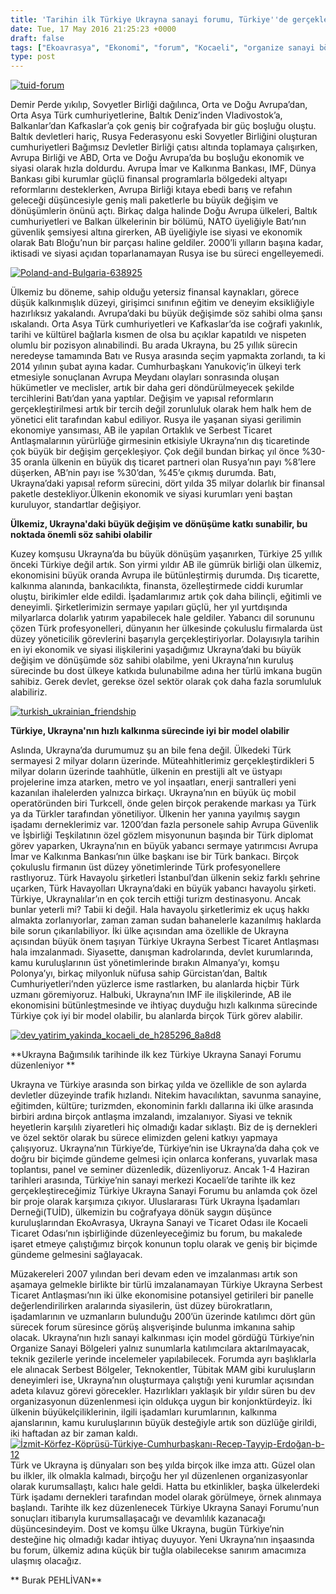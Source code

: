 ```yaml
---
title: 'Tarihin ilk Türkiye Ukrayna sanayi forumu, Türkiye''de gerçekleşiyor, Burak Pehlivan'
date: Tue, 17 May 2016 21:25:23 +0000
draft: false
tags: ["Ekoavrasya", "Ekonomi", "forum", "Kocaeli", "organize sanayi bölgesi", "Orta Asya", "sanayi", "Serbest Bölgeler", "Sovyetler Birliği", "teknokent", "Tübitak MAM", "TUİD", "TUİD (Türk Ukrayna İşadamları Derneği)", "Türkiye Ukrayna sanayi forumu", "Ukrayna Ticaret ve Sanayi Odası", "Uluslararası Türk Ukrayna İşadamları Derneği", "Uluslarası İlişkiler"]
type: post
---
```


[![tuid-forum](http://burakpehlivan.org/wp-content/uploads/2016/05/tuid-forum1.jpg)](http://burakpehlivan.org/wp-content/uploads/2016/05/tuid-forum1.jpg)

Demir Perde yıkılıp, Sovyetler Birliği dağılınca, Orta ve Doğu Avrupa’dan, Orta Asya Türk cumhuriyetlerine, Baltık Deniz’inden Vladivostok’a, Balkanlar’dan Kafkaslar’a çok geniş bir coğrafyada bir güç boşluğu oluştu. Baltık devletleri hariç, Rusya Federasyonu eski Sovyetler Birliğini oluşturan cumhuriyetleri Bağımsız Devletler Birliği çatısı altında toplamaya çalışırken, Avrupa Birliği ve ABD, Orta ve Doğu Avrupa’da bu boşluğu ekonomik ve siyasi olarak hızla doldurdu. Avrupa İmar ve Kalkınma Bankası, IMF, Dünya Bankası gibi kurumlar güçlü finansal programlarla bölgedeki altyapı reformlarını desteklerken, Avrupa Birliği kıtaya ebedi barış ve refahın geleceği düşüncesiyle geniş mali paketlerle bu büyük değişim ve dönüşümlerin önünü açtı. Birkaç dalga halinde Doğu Avrupa ülkeleri, Baltık cumhuriyetleri ve Balkan ülkelerinin bir bölümü, NATO üyeliğiyle Batı’nın güvenlik şemsiyesi altına girerken, AB üyeliğiyle ise siyasi ve ekonomik olarak Batı Bloğu’nun bir parçası haline geldiler. 2000’li yılların başına kadar, iktisadi ve siyasi açıdan toparlanamayan Rusya ise bu süreci engelleyemedi.

[![Poland-and-Bulgaria-638925](http://burakpehlivan.org/wp-content/uploads/2016/05/Poland-and-Bulgaria-638925.jpg)](http://burakpehlivan.org/wp-content/uploads/2016/05/Poland-and-Bulgaria-638925.jpg)

Ülkemiz bu döneme, sahip olduğu yetersiz finansal kaynakları, görece düşük kalkınmışlık düzeyi, girişimci sınıfının eğitim ve deneyim eksikliğiyle hazırlıksız yakalandı. Avrupa’daki bu büyük değişimde söz sahibi olma şansı ıskalandı. Orta Asya Türk cumhuriyetleri ve Kafkaslar’da ise coğrafi yakınlık, tarihi ve kültürel bağlarla kısmen de olsa bu açıklar kapatıldı ve nispeten olumlu bir pozisyon alınabilindi. Bu arada Ukrayna, bu 25 yıllık sürecin neredeyse tamamında Batı ve Rusya arasında seçim yapmakta zorlandı, ta ki 2014 yılının şubat ayına kadar. Cumhurbaşkanı Yanukoviç’in ülkeyi terk etmesiyle sonuçlanan Avrupa Meydanı olayları sonrasında oluşan hükümetler ve meclisler, artık bir daha geri döndürülmeyecek şekilde tercihlerini Batı’dan yana yaptılar. Değişim ve yapısal reformların gerçekleştirilmesi artık bir tercih değil zorunluluk olarak hem halk hem de yönetici elit tarafından kabul ediliyor. Rusya ile yaşanan siyasi gerilimin ekonomiye yansıması, AB ile yapılan Ortaklık ve Serbest Ticaret Antlaşmalarının yürürlüğe girmesinin etkisiyle Ukrayna’nın dış ticaretinde çok büyük bir değişim gerçekleşiyor. Çok değil bundan birkaç yıl önce %30-35 oranla ülkenin en büyük dış ticaret partneri olan Rusya’nın payı %8’lere düşerken, AB’nin payı ise %30’dan, %45’e çıkmış durumda. Batı, Ukrayna’daki yapısal reform sürecini, dört yılda 35 milyar dolarlık bir finansal paketle destekliyor.Ülkenin ekonomik ve siyasi kurumları yeni baştan kuruluyor, standartlar değişiyor.

**Ülkemiz, Ukrayna'daki büyük değişim ve dönüşüme katkı sunabilir, bu noktada önemli söz sahibi olabilir**

Kuzey komşusu Ukrayna’da bu büyük dönüşüm yaşanırken, Türkiye 25 yıllık önceki Türkiye değil artık. Son yirmi yıldır AB ile gümrük birliği olan ülkemiz, ekonomisini büyük oranda Avrupa ile bütünleştirmiş durumda. Dış ticarette, kalkınma alanında, bankacılıkta, finansta, özelleştirmede ciddi kurumlar oluştu, birikimler elde edildi. İşadamlarımız artık çok daha bilinçli, eğitimli ve deneyimli. Şirketlerimizin sermaye yapıları güçlü, her yıl yurtdışında milyarlarca dolarlık yatırım yapabilecek hale geldiler. Yabancı dil sorununu çözen Türk profesyonelleri, dünyanın her ülkesinde çokuluslu firmalarda üst düzey yöneticilik görevlerini başarıyla gerçekleştiriyorlar. Dolayısıyla tarihin en iyi ekonomik ve siyasi ilişkilerini yaşadığımız Ukrayna’daki bu büyük değişim ve dönüşümde söz sahibi olabilme, yeni Ukrayna’nın kuruluş sürecinde bu dost ülkeye katkıda bulunabilme adına her türlü imkana bugün sahibiz. Gerek devlet, gerekse özel sektör olarak çok daha fazla sorumluluk alabiliriz.

[![turkish_ukrainian_friendship](http://burakpehlivan.org/wp-content/uploads/2015/10/turkish_ukrainian_friendship.png)](http://burakpehlivan.org/wp-content/uploads/2015/10/turkish_ukrainian_friendship.png)

**Türkiye, Ukrayna'nın hızlı kalkınma sürecinde iyi bir model olabilir**

Aslında, Ukrayna’da durumumuz şu an bile fena değil. Ülkedeki Türk sermayesi 2 milyar doların üzerinde. Müteahhitlerimiz gerçekleştirdikleri 5 milyar doların üzerinde taahhütle, ülkenin en prestijli alt ve üstyapı projelerine imza atarken, metro ve yol inşaatları, enerji santralleri yeni kazanılan ihalelerden yalnızca birkaçı. Ukrayna’nın en büyük üç mobil operatöründen biri Turkcell, önde gelen birçok perakende markası ya Türk ya da Türkler tarafından yönetiliyor. Ülkenin her yanına yayılmış saygın işadamı derneklerimiz var. 1200’dan fazla personele sahip Avrupa Güvenlik ve İşbirliği Teşkilatının özel gözlem misyonunun başında bir Türk diplomat görev yaparken, Ukrayna’nın en büyük yabancı sermaye yatırımcısı Avrupa İmar ve Kalkınma Bankası’nın ülke başkanı ise bir Türk bankacı. Birçok çokuluslu firmanın üst düzey yönetimlerinde Türk profesyonellere rastlıyoruz. Türk Havayolu şirketleri İstanbul’dan ülkenin sekiz farklı şehrine uçarken, Türk Havayolları Ukrayna’daki en büyük yabancı havayolu şirketi. Türkiye, Ukraynalılar’ın en çok tercih ettiği turizm destinasyonu. Ancak bunlar yeterli mi? Tabii ki değil. Hala havayolu şirketlerimiz ek uçuş hakkı almakta zorlanıyorlar, zaman zaman sudan bahanelerle kazanılmış haklarda bile sorun çıkarılabiliyor. İki ülke açısından ama özellikle de Ukrayna açısından büyük önem taşıyan Türkiye Ukrayna Serbest Ticaret Antlaşması hala imzalanmadı. Siyasette, danışman kadrolarında, devlet kurumlarında, kamu kuruluşlarının üst yönetimlerinde bırakın Almanya’yı, komşu Polonya’yı, birkaç milyonluk nüfusa sahip Gürcistan’dan, Baltık Cumhuriyetleri’nden yüzlerce isme rastlarken, bu alanlarda hiçbir Türk uzmanı göremiyoruz. Halbuki, Ukrayna’nın IMF ile ilişkilerinde, AB ile ekonomisini bütünleştmesinde ve ihtiyaç duyduğu hızlı kalkınma sürecinde Türkiye çok iyi bir model olabilir, bu alanlarda birçok Türk görev alabilir.

[![dev_yatirim_yakinda_kocaeli_de_h285296_8a8d8](http://burakpehlivan.org/wp-content/uploads/2016/05/dev_yatirim_yakinda_kocaeli_de_h285296_8a8d8.jpg)](http://burakpehlivan.org/wp-content/uploads/2016/05/dev_yatirim_yakinda_kocaeli_de_h285296_8a8d8.jpg)

**Ukrayna Bağımsılık tarihinde ilk kez Türkiye Ukrayna Sanayi Forumu düzenleniyor **

Ukrayna ve Türkiye arasında son birkaç yılda ve özellikle de son aylarda devletler düzeyinde trafik hızlandı. Nitekim havacılıktan, savunma sanayine, eğitimden, kültüre; turizmden, ekonominin farklı dallarına iki ülke arasında birbiri ardına birçok antlaşma imzalandı, imzalanıyor. Siyasi ve teknik heyetlerin karşılılı ziyaretleri hiç olmadığı kadar sıklaştı. Biz de iş dernekleri ve özel sektör olarak bu sürece elimizden geleni katkıyı yapmaya çalışıyoruz. Ukrayna’nın Türkiye’de, Türkiye’nin ise Ukrayna’da daha çok ve doğru bir biçimde gündeme gelmesi için onlarca konferans, yuvarlak masa toplantısı, panel ve seminer düzenledik, düzenliyoruz. Ancak 1-4 Haziran tarihleri arasında, Türkiye’nin sanayi merkezi Kocaeli’de tarihte ilk kez gerçekleştireceğimiz Türkiye Ukrayna Sanayi Forumu bu anlamda çok özel bir proje olarak karşımıza çıkıyor. Uluslararası Türk Ukrayna İşadamları Derneği(TUİD), ülkemizin bu coğrafyaya dönük saygın düşünce kuruluşlarından EkoAvrasya, Ukrayna Sanayi ve Ticaret Odası ile Kocaeli Ticaret Odası’nın işbirliğinde düzenleyeceğimiz bu forum, bu makalede işaret etmeye çalıştığımız birçok konunun toplu olarak ve geniş bir biçimde gündeme gelmesini sağlayacak.

Müzakereleri 2007 yılından beri devam eden ve imzalanması artık son aşamaya gelmekle birlikte bir türlü imzalanamayan Türkiye Ukrayna Serbest Ticaret Antlaşması’nın iki ülke ekonomisine potansiyel getirileri bir panelle değerlendirilirken aralarında siyasilerin, üst düzey bürokratların, işadamlarının ve uzmanların bulunduğu 200’ün üzerinde katılımcı dört gün sürecek forum süresince görüş alışverişinde bulunma imkanına sahip olacak. Ukrayna’nın hızlı sanayi kalkınması için model gördüğü Türkiye’nin Organize Sanayi Bölgeleri yalnız sunumlarla katılımcılara aktarılmayacak, teknik gezilerle yerinde incelemeler yapılabilecek. Forumda ayrı başlıklarla ele alınacak Serbest Bölgeler, Teknokentler, Tübitak MAM gibi kuruluşların deneyimleri ise, Ukrayna’nın oluşturmaya çalıştığı yeni kurumlar açısından adeta kılavuz görevi görecekler. Hazırlıkları yaklaşık bir yıldır süren bu dev organizasyonun düzenlenmesi için oldukça uygun bir konjonktürdeyiz. İki ülkenin büyükelçiliklerinin, ilgili işadamları kurumlarının, kalkınma ajanslarının, kamu kuruluşlarının büyük desteğiyle artık son düzlüğe girildi, iki haftadan az bir zaman kaldı.
[![İzmit-Körfez-Köprüsü-Türkiye-Cumhurbaşkanı-Recep-Tayyip-Erdoğan-b-12](http://burakpehlivan.org/wp-content/uploads/2016/05/İzmit-Körfez-Köprüsü-Türkiye-Cumhurbaşkanı-Recep-Tayyip-Erdoğan-b-12.jpg)](http://burakpehlivan.org/wp-content/uploads/2016/05/İzmit-Körfez-Köprüsü-Türkiye-Cumhurbaşkanı-Recep-Tayyip-Erdoğan-b-12.jpg)
Türk ve Ukrayna iş dünyaları son beş yılda birçok ilke imza attı. Güzel olan bu ilkler, ilk olmakla kalmadı, birçoğu her yıl düzenlenen organizasyonlar olarak kurumsallaştı, kalıcı hale geldi. Hatta bu etkinlikler, başka ülkelerdeki Türk işadamı dernekleri tarafından model olarak görülmeye, örnek alınmaya başlandı. Tarihte ilk kez düzenlenecek Türkiye Ukrayna Sanayi Forumu’nun sonuçları itibarıyla kurumsallaşacağı ve devamlılık kazanacağı düşüncesindeyim. Dost ve komşu ülke Ukrayna, bugün Türkiye’nin desteğine hiç olmadığı kadar ihtiyaç duyuyor. Yeni Ukrayna’nın inşaasında bu forum, ülkemiz adına küçük bir tuğla olabilecekse sanırım amacımıza ulaşmış olacağız.

**
Burak PEHLİVAN**